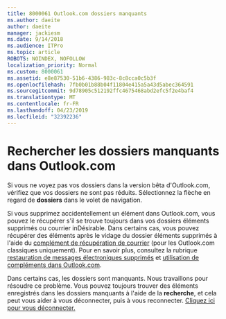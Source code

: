 ```yaml
---
title: 8000061 Outlook.com dossiers manquants
ms.author: daeite
author: daeite
manager: jackiesm
ms.date: 9/14/2018
ms.audience: ITPro
ms.topic: article
ROBOTS: NOINDEX, NOFOLLOW
localization_priority: Normal
ms.custom: 8000061
ms.assetid: e8e87530-51b6-4386-983c-8c8cca0c5b3f
ms.openlocfilehash: 7fb0b01b88b04f11804e415a5a43d5abec364591
ms.sourcegitcommit: 9d78905c512192ffc4675468abd2efc5f2e4baf4
ms.translationtype: MT
ms.contentlocale: fr-FR
ms.lasthandoff: 04/23/2019
ms.locfileid: "32392236"
---
```

# <a name="find-missing-folders-in-outlookcom"></a>Rechercher les dossiers manquants dans Outlook.com

Si vous ne voyez pas vos dossiers dans la version bêta d'Outlook.com, vérifiez que vos dossiers ne sont pas réduits. Sélectionnez la flèche en regard de **dossiers** dans le volet de navigation. 
  
Si vous supprimez accidentellement un élément dans Outlook.com, vous pouvez le récupérer s'il se trouve toujours dans vos dossiers éléments supprimés ou courrier inDésirable. Dans certains cas, vous pouvez récupérer des éléments après le vidage du dossier éléments supprimés à l'aide du [complément de récupération de courrier](https://appsource.microsoft.com/product/office/WA104380447) (pour les Outlook.com classiques uniquement). Pour en savoir plus, consultez la rubrique [restauration de messages électroniques supprimés](https://support.office.com/article/cf06ab1b-ae0b-418c-a4d9-4e895f83ed50) et [utilisation de compléments dans Outlook.com](https://support.office.com/article/a5672109-e4f3-4119-abea-72323e9653cf).
  
Dans certains cas, les dossiers sont manquants. Nous travaillons pour résoudre ce problème. Vous pouvez toujours trouver des éléments enregistrés dans les dossiers manquants à l'aide de la **recherche**, et cela peut vous aider à vous déconnecter, puis à vous reconnecter. [Cliquez ici pour vous déconnecter.](https://login.live.com/logout.srf)
  

